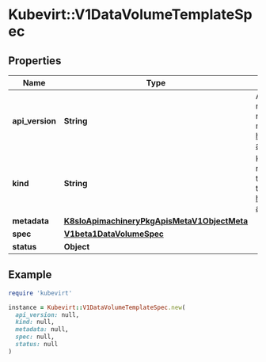 # Kubevirt::V1DataVolumeTemplateSpec

## Properties

| Name | Type | Description | Notes |
| ---- | ---- | ----------- | ----- |
| **api_version** | **String** | APIVersion defines the versioned schema of this representation of an object. Servers should convert recognized schemas to the latest internal value, and may reject unrecognized values. More info: https://git.k8s.io/community/contributors/devel/sig-architecture/api-conventions.md#resources | [optional] |
| **kind** | **String** | Kind is a string value representing the REST resource this object represents. Servers may infer this from the endpoint the client submits requests to. Cannot be updated. In CamelCase. More info: https://git.k8s.io/community/contributors/devel/sig-architecture/api-conventions.md#types-kinds | [optional] |
| **metadata** | [**K8sIoApimachineryPkgApisMetaV1ObjectMeta**](K8sIoApimachineryPkgApisMetaV1ObjectMeta.md) |  | [optional] |
| **spec** | [**V1beta1DataVolumeSpec**](V1beta1DataVolumeSpec.md) |  |  |
| **status** | **Object** |  | [optional] |

## Example

```ruby
require 'kubevirt'

instance = Kubevirt::V1DataVolumeTemplateSpec.new(
  api_version: null,
  kind: null,
  metadata: null,
  spec: null,
  status: null
)
```

